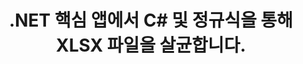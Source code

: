 ---
############################# Static ############################
layout: "auto-gen-gist"
draft: false
path: "ko/redaction/net/regex/xlsx"
otherformats: CSV DOC DOCM DOCX DOT DOTM DOTX PDF POT POTM PPS PPSM PPSX PPT PPTM PPTX RTF XLS XLSM XLT XLTM XLTX  

############################# Head ############################
head_title: ".NET 코어를 통해 정규식을 사용하여 XLSX 문서 수정"
head_description: "다양한 형식의 문서에서 정규식을 사용하여 민감한 정보를 수정합니다."

############################# Header ############################
title: ".NET 핵심 앱에서 C# 및 정규식을 통해 XLSX 파일을 살균합니다."
description: "Office 및 OpenOffice 문서, 스프레드시트 및 프레젠테이션은 물론 Windows, Linux 및 macOS의 XLSX에서 민감한 정보를 찾아 제거합니다."

################### SubMenu/Download Button #####################
submenu:
    enable: true

############################# About ############################
about:
    enable: true
    title: ".NET API에 대한 문서 텍스트 교정"
    content: |
        메타데이터를 변경하고 주석을 제거하는 기능을 포함하여 PDF, Word, Excel, PowerPoint 문서 및 이미지에서 민감하고 분류된 정보를 삭제하기 위한 단일 형식 독립적 인터페이스입니다. GroupDocs.Redaction for .NET 도구를 사용하면 분류된 정보를 수정하고 PDF에 수정된 문서를 저장하여 모든 페이지를 래스터 이미지로 변환하거나 추가 편집을 위해 문서를 원래 형식으로 유지할 수 있습니다.

############################# Steps ############################
steps:
    enable: true
    title_left: "C#을 통해 정규식을 사용하여 XLSX에서 텍스트 수정"
    content_left: |
        [GroupDocs.Redaction](ko//redaction/net/)을 사용하면 .NET 개발자가 정규식의 모든 기능을 사용하여 몇 가지 간단한 단계로 XLSX 파일을 수정할 수 있습니다.

        *   [Redactor](https://apireference.groupdocs.com/redaction/net/groupdocs.redaction/redactor) 클래스의 인스턴스 생성 및 XLSX 파일 로드
        *   [RegexRedaction](https://apireference.groupdocs.com/redaction/net/groupdocs.redaction.redactions/regexredaction) 클래스의 인스턴스를 만들어 텍스트를 찾고 바꿉니다.
        *   RegexRedaction 객체로 [Redactor.Apply](https://apireference.groupdocs.com/redaction/net/groupdocs.redaction/redactor/methods/apply/index) 메서드를 호출합니다.
        
    title_right: "Redaction API 시작하기"
    content_right: |
        명령줄에서 ```nuget install GroupDocs.Redaction```로 설치하거나 ```Install-Package GroupDocs.Redaction```를 사용하여 Visual Studio의 패키지 관리자 콘솔을 통해 설치합니다. 
        또는 [다운로드](https://downloads.groupdocs.com/redaction/net)에서 ZIP 파일의 오프라인 MSI 설치 프로그램 또는 DLL을 가져와 프로젝트에서 수동으로 참조하세요.  
        
    code: |
        ```cs
        using (Redactor redactor = new Redactor(@"sample.xlsx"))
        {
        	redactor.Apply(new RegexRedaction("\\d{2}\\s*\\d{2}[^\\d]*\\d{6}", new ReplacementOptions(System.Drawing.Color.Blue)));
        	redactor.Save();
        }
        ```

############################# Demos ############################
demos:
    enable: true
############################# About Formats ############################
about_formats:
    enable: true
############################# More Formats ############################
more_formats:
    enable: true

############################# Back to top ###############################
back_to_top:
    enable: true
---
